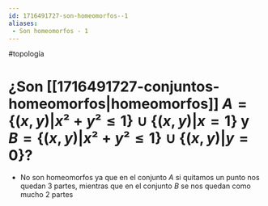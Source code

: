 ```yaml
---
id: 1716491727-son-homeomorfos--1
aliases:
 - Son homeomorfos - 1
---
```


#topología 

# ¿Son [[1716491727-conjuntos-homeomorfos|homeomorfos]] $A=\{(x,y) | x² + y² \leq 1\} \cup \{(x,y) | x=1\}$ y $B=\{(x,y) | x² + y² \leq 1\} \cup \{(x,y) | y = 0\}$?


- No son homeomorfos ya que en el conjunto $A$ si quitamos un punto nos quedan 3 partes, mientras que en el conjunto $B$ se nos quedan como mucho 2 partes